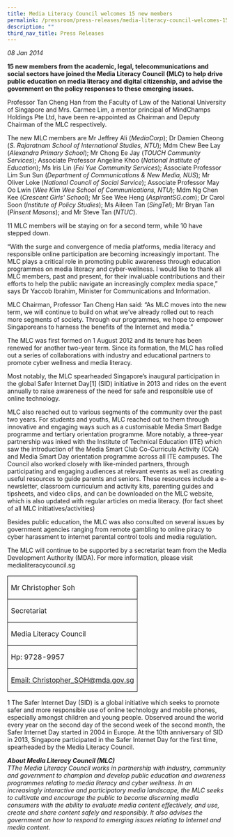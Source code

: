 ```yaml
---
title: Media Literacy Council welcomes 15 new members
permalink: /pressroom/press-releases/media-literacy-council-welcomes-15-new-members/
description: ""
third_nav_title: Press Releases
---
```

*08 Jan 2014*

**15 new members from the academic, legal, telecommunications and social sectors have joined the Media Literacy Council (MLC) to help drive public education on media literacy and digital citizenship, and advise the government on the policy responses to these emerging issues.**

Professor Tan Cheng Han from the Faculty of Law of the National University of Singapore and Mrs. Carmee Lim, a mentor principal of MindChamps Holdings Pte Ltd, have been re-appointed as Chairman and Deputy Chairman of the MLC respectively.

The new MLC members are Mr Jeffrey Ali (_MediaCorp_); Dr Damien Cheong (_S. Rajaratnam School of International Studies, NTU_); Mdm Chew Bee Lay (_Alexandra Primary School_); Mr Chong Ee Jay (_TOUCH Community Services_); Associate Professor Angeline Khoo (_National Institute of Education_); Ms Iris Lin (_Fei Yue Community Services_); Associate Professor Lim Sun Sun (_Department of Communications &amp; New Media, NUS_); Mr Oliver Loke (_National Council of Social Service_); Associate Professor May Oo Lwin (_Wee Kim Wee School of Communications, NTU_); Mdm Ng Chen Kee (_Crescent Girls' School_); Mr See Wee Heng (_AspirantSG.com_); Dr Carol Soon (_Institute of Policy Studies_); Ms Aileen Tan (_SingTel_); Mr Bryan Tan (_Pinsent Masons_); and Mr Steve Tan (_NTUC_).

11 MLC members will be staying on for a second term, while 10 have stepped down.

“With the surge and convergence of media platforms, media literacy and responsible online participation are becoming increasingly important. The MLC plays a critical role in promoting public awareness through education programmes on media literacy and cyber-wellness. I would like to thank all MLC members, past and present, for their invaluable contributions and their efforts to help the public navigate an increasingly complex media space,” says Dr Yaccob Ibrahim, Minister for Communications and Information.

MLC Chairman, Professor Tan Cheng Han said: “As MLC moves into the new term, we will continue to build on what we’ve already rolled out to reach more segments of society. Through our programmes, we hope to empower Singaporeans to harness the benefits of the Internet and media.”

The MLC was first formed on 1 August 2012 and its tenure has been renewed for another two-year term. Since its formation, the MLC has rolled out a series of collaborations with industry and educational partners to promote cyber wellness and media literacy.

Most notably, the MLC spearheaded Singapore’s inaugural participation in the global Safer Internet Day[1] (SID) initiative in 2013 and rides on the event annually to raise awareness of the need for safe and responsible use of online technology.

MLC also reached out to various segments of the community over the past two years. For students and youths, MLC reached out to them through innovative and engaging ways such as a customisable Media Smart Badge programme and tertiary orientation programme. More notably, a three-year partnership was inked with the Institute of Technical Education (ITE) which saw the introduction of the Media Smart Club Co-Curricula Activity (CCA) and Media Smart Day orientation programme across all ITE campuses. The Council also worked closely with like-minded partners, through participating and engaging audiences at relevant events as well as creating useful resources to guide parents and seniors. These resources include a e-newsletter, classroom curriculum and activity kits, parenting guides and tipsheets, and video clips, and can be downloaded on the MLC website, which is also updated with regular articles on media literacy. (for fact sheet of all MLC initiatives/activities)

Besides public education, the MLC was also consulted on several issues by government agencies ranging from remote gambling to online piracy to cyber harassment to internet parental control tools and media regulation.

The MLC will continue to be supported by a secretariat team from the Media Development Authority (MDA). For more information, please visit medialiteracycouncil.sg

<table><tbody><tr style="height: 11.55pt;"><td valign="top" style="padding: 0in 5.4pt; border: 1pt solid windowtext; width: 212.25pt; height: 11.55pt;"><p><span>Mr Christopher Soh</span></p></td></tr><tr style="height: 11.55pt;"><td valign="top" style="border-width: medium 1pt 1pt; border-style: none solid solid; border-color: currentcolor; padding: 0in 5.4pt; width: 212.25pt; height: 11.55pt;"><p><span>Secretariat</span></p></td></tr><tr style="height: 11.55pt;"><td valign="top" style="border-width: medium 1pt 1pt; border-style: none solid solid; border-color: currentcolor; padding: 0in 5.4pt; width: 212.25pt; height: 11.55pt;"><p><span>Media Literacy Council</span></p></td></tr><tr style="height: 11.55pt;"><td valign="top" style="border-width: medium 1pt 1pt; border-style: none solid solid; border-color: currentcolor; padding: 0in 5.4pt; width: 212.25pt; height: 11.55pt;"><p><span>Hp: 9728-9957</span></p></td></tr><tr style="height: 11.55pt;"><td valign="top" style="border-width: medium 1pt 1pt; border-style: none solid solid; border-color: currentcolor; padding: 0in 5.4pt; width: 212.25pt; height: 11.55pt;"><p><span><a href="mailto:Christopher_SOH@mda.gov.sg">Email: Christopher_SOH@mda.gov.sg</a></span></p></td></tr></tbody></table>

1&nbsp;The Safer Internet Day (SID) is a global initiative which seeks to promote safer and more responsible use of online technology and mobile phones, especially amongst children and young people. Observed around the world every year on the second day of the second week of the second month, the Safer Internet Day started in 2004 in Europe. At the 10th anniversary of SID in 2013, Singapore participated in the Safer Internet Day for the first time, spearheaded by the Media Literacy Council.

_**About Media Literacy Council (MLC)**  
TThe Media Literacy Council works in partnership with industry, community and government to champion and develop public education and awareness programmes relating to media literacy and cyber wellness. In an increasingly interactive and participatory media landscape, the MLC seeks to cultivate and encourage the public to become discerning media consumers with the ability to evaluate media content effectively, and use, create and share content safely and responsibly. It also advises the government on how to respond to emerging issues relating to Internet and media content._